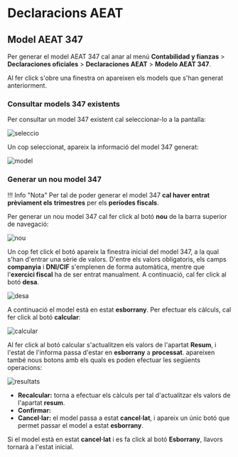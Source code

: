 # Declaracions AEAT

## Model AEAT 347

Per generar el model AEAT 347 cal anar al menú **Contabilidad y fianzas** >
**Declaraciones oficiales** > **Declaraciones AEAT** > **Modelo AEAT 347**.

Al fer click s'obre una finestra on apareixen els models que s'han generat
anteriorment.

### Consultar models 347 existents

Per consultar un model 347 existent cal seleccionar-lo a la pantalla:

![seleccio](../_static/aeat/347/seleccio.png)

Un cop seleccionat, apareix la informació del model 347 generat:

![model](../_static/aeat/347/model.png)

### Generar un nou model 347

!!! Info "Nota"
    Per tal de poder generar el model 347 **cal haver entrat prèviament els**
    **trimestres** per els **períodes fiscals**.

Per generar un nou model 347 cal fer click al botó **nou** de la barra superior
de navegació:

![nou](../_static/aeat/347/nou.png)

Un cop fet click el botó apareix la finestra inicial del model 347, a la qual
s'han d'entrar una sèrie de valors. D'entre els valors obligatoris, els camps
**companyia** i **DNI/CIF** s'emplenen de forma automàtica, mentre que
l'**exercici fiscal** ha de ser entrat manualment. A continuació, cal fer click
al botó **desa**.

![desa](../_static/aeat/347/desa.png)

A continuació el model està en estat **esborrany**. Per efectuar els càlculs,
cal fer click al botó **calcular**:

![calcular](../_static/aeat/347/calcular.png)

Al fer click al botó calcular s'actualitzen els valors de l'apartat **Resum**,
i l'estat de l'informa passa d'estar en **esborrany** a **processat**. apareixen
també nous botons amb els quals es poden efectuar les següents operacions:

![resultats](../_static/aeat/347/resultats.png)

* **Recalcular:** torna a efectuar els càlculs per tal d'actualitzar els valors
de l'apartat **resum**.
* **Confirmar:**
* **Cancel·lar:** el model passa a estat **cancel·lat**, i apareix un únic botó
que permet passar el model a estat **esborrany**.

Si el model està en estat **cancel·lat** i es fa click al botó **Esborrany**,
llavors tornarà a l'estat inicial.

